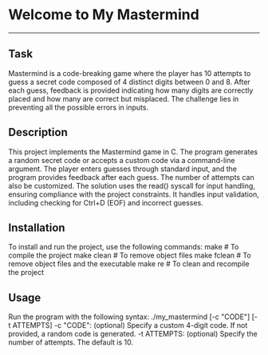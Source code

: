 # Welcome to My Mastermind
***

## Task
Mastermind is a code-breaking game where the player has 10 attempts to guess a secret code composed of 4 distinct digits between 0 and 8. 
After each guess, feedback is provided indicating how many digits are correctly placed and how many are correct but misplaced.
The challenge lies in preventing all the possible errors in inputs.

## Description
This project implements the Mastermind game in C. The program generates a random secret code or accepts a custom code via a command-line argument. 
The player enters guesses through standard input, and the program provides feedback after each guess. The number of attempts can also be customized. 
The solution uses the read() syscall for input handling, ensuring compliance with the project constraints.
It handles input validation, including checking for Ctrl+D (EOF) and incorrect guesses.

## Installation
To install and run the project, use the following commands:
make        # To compile the project
make clean  # To remove object files
make fclean # To remove object files and the executable
make re     # To clean and recompile the project

## Usage
Run the program with the following syntax:
./my_mastermind [-c "CODE"] [-t ATTEMPTS]
-c "CODE": (optional) Specify a custom 4-digit code. If not provided, a random code is generated.
-t ATTEMPTS: (optional) Specify the number of attempts. The default is 10.
